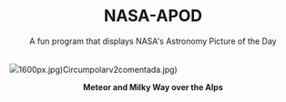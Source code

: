 <div align="center">
  <h1>
    NASA-APOD
  </h1>
</div>
  
<div align="center">
  A fun program that displays NASA's Astronomy Picture of the Day
</div>

<br>

![](https://apod.nasa.gov/apod/image/2307/MeteorMountain_Roemmelt_1371.jpg)1600px.jpg)Circumpolarv2comentada.jpg)

<p align = "center">
  <b>Meteor and Milky Way over the Alps</b>
</p>
